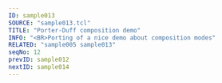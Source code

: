 ```yaml
---
ID: sample013
SOURCE: "sample013.tcl"
TITLE: "Porter-Duff composition demo"
INFO: "<BR>Porting of a nice demo about composition modes"
RELATED: "sample005 sample013"
seqNo: 12
prevID: sample012
nextID: sample014
---
```


